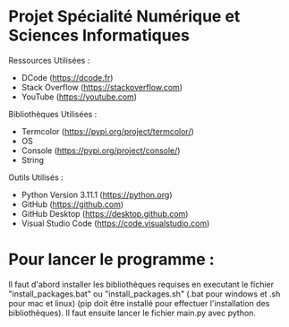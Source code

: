 # Projet Spécialité Numérique et Sciences Informatiques

Ressources Utilisées :

- DCode (https://dcode.fr)
- Stack Overflow (https://stackoverflow.com)
- YouTube (https://youtube.com)

Bibliothèques Utilisées : 

- Termcolor (https://pypi.org/project/termcolor/)
- OS
- Console (https://pypi.org/project/console/)
- String

Outils Utilisés :

- Python Version 3.11.1 (https://python.org)
- GitHub (https://github.com)
- GitHub Desktop (https://desktop.github.com)
- Visual Studio Code (https://code.visualstudio.com)

# Pour lancer le programme :

Il faut d'abord installer les bibliothèques requises en executant le fichier "install_packages.bat" ou "install_packages.sh" (.bat pour windows et .sh pour mac et linux) (pip doit être installé pour effectuer l'installation des bibliothèques).
Il faut ensuite lancer le fichier main.py avec python.